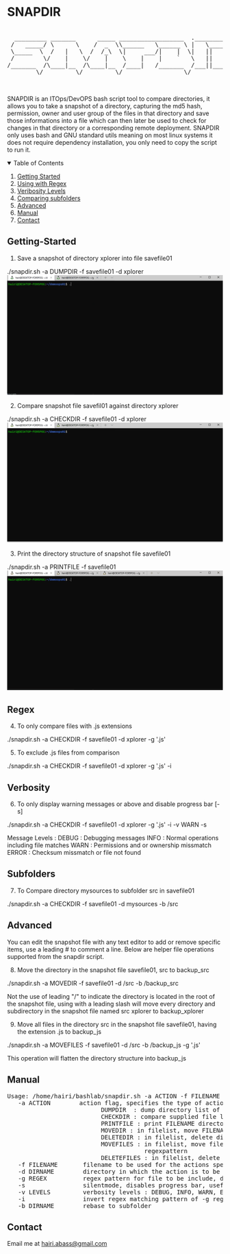 # SNAPDIR
<pre>

  _________ _______      _____ __________________  ._____________ 
 /   _____/ \      \    /  _  \\______   \______ \ |   \______   \
 \_____  \  /   |   \  /  /_\  \|     ___/|    |  \|   ||       _/
 /        \/    |    \/    |    \    |    |    `   \   ||    |   \
/_______  /\____|__  /\____|__  /____|   /_______  /___||____|_  /
        \/         \/         \/                 \/            \/ 
                                        

</pre>
SNAPDIR is an ITOps/DevOPS bash script tool to compare directories, it allows you to take a snapshot of a directory, capturing the md5 hash, permission, owner and user group of the files in that directory and save those informations into a file which can then later be used to check for changes in that directory or a corresponding remote deployment. SNAPDIR only uses bash and GNU standard utils meaning on most linux systems it does not require dependency installation, you only need to copy the script to run it.


<!-- TABLE OF CONTENTS -->
<details open="open">
  <summary>Table of Contents</summary>
  <ol>
    <li>
      <a href="#getting-started">Getting Started</a>
    </li>
    <li><a href="#regex">Using with Regex</a></li>
    <li><a href="#verbosity">Veribosity Levels</a></li>
    <li><a href="#subfolders">Comparing subfolders</a></li>
    <li><a href="#advanced">Advanced</a></li>
    <li><a href="#manual">Manual</a></li>
    <li><a href="#contact">Contact</a></li>
  </ol>
</details>

<!-- ABOUT THE PROJECT -->
## Getting-Started

1. Save a snapshot of directory xplorer into file savefile01

./snapdir.sh -a DUMPDIR -f savefile01 -d xplorer
![terminal](https://github.com/Hairi81/SNAPDIR/blob/main/wiki_images/dumpdir_wiki.gif?raw=true)

2. Compare snapshot file savefil01 against directory xplorer

./snapdir.sh -a CHECKDIR -f savefile01 -d xplorer
![terminal](https://github.com/Hairi81/SNAPDIR/blob/main/wiki_images/checkdir_wiki.gif?raw=true)


3. Print the directory structure of snapshot file savefile01

./snapdir.sh -a PRINTFILE -f savefile01
![terminal](https://github.com/Hairi81/SNAPDIR/blob/main/wiki_images/printfile_wiki.gif?raw=true)


## Regex
4. To only compare files with .js extensions

./snapdir.sh -a CHECKDIR -f savefile01 -d xplorer -g '\.js'

5. To exclude .js files from comparison

./snapdir.sh -a CHECKDIR -f savefile01 -d xplorer -g '\.js' -i

## Verbosity
6. To only display warning messages or above and disable progress bar [-s]

./snapdir.sh -a CHECKDIR -f savefile01 -d xplorer -g '\.js' -i -v WARN -s

Message Levels : 
DEBUG : Debugging messages
INFO : Normal operations including file matches
WARN : Permissions and or ownership missmatch
ERROR : Checksum missmatch or file not found


## Subfolders
7. To Compare directory mysources to subfolder src in savefile01

./snapdir.sh -a CHECKDIR -f savefile01 -d mysources -b /src 


## Advanced
You can edit the snapshot file with any text editor to add or remove specific items, use a leading # to comment a line. Below are helper file operations supported from the snapdir script.

8. Move the directory in the snapshot file savefile01, src to backup_src

./snapdir.sh -a MOVEDIR -f savefile01 -d /src -b /backup_src

Not the use of leading "/" to indicate the directory is located in the root of the snapshot file, using with a leading slash will move every directory and subdirectory in the snapshot file named src xplorer to backup_xplorer

9. Move all files in the directory src in the snapshot file savefile01, having the extension .js to backup_js

./snapdir.sh -a MOVEFILES -f savefile01 -d /src -b /backup_js -g '\.js'

This operation will flatten the directory structure into backup_js


## Manual
<pre>
Usage: /home/hairi/bashlab/snapdir.sh -a ACTION -f FILENAME -d DIRECTORY
   -a ACTION        action flag, specifies the type of action to be performed
                          DUMPDIR  : dump directory list of files DIRECTORY into file FILENAME
                          CHECKDIR : compare supplied file list FILENAME against directory DIRECTORY
                          PRINTFILE : print FILENAME directory structure
                          MOVEDIR : in filelist, move FILENAME directory from -d DIRECTORY to -b DIRECTORY2
                          DELETEDIR : in filelist, delete directory DIRECTORY from FILENAME
                          MOVEFILES : in filelist, move files from -d DIRECTORY to -b DIRECTORY with the -g
                                      regexpattern
                          DELETEFILES : in filelist, delete files in -d DIRECTORY with the -g regexpattern
   -f FILENAME       filename to be used for the actions specified, default is filelist
   -d DIRNAME        directory in which the action is to be performed, default is .
   -g REGEX          regex pattern for file to be include, default is '*.' which includes all files
   -s                silentmode, disables progress bar, useful for piping
   -v LEVELS         verbosity levels : DEBUG, INFO, WARN, ERROR
   -i                invert regex matching pattern of -g regex
   -b DIRNAME        rebase to subfolder
</pre>

## Contact
Email me at hairi.abass@gmail.com

